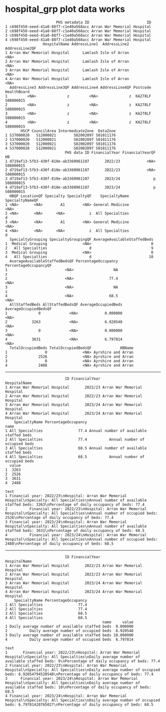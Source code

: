 # hospital_grp plot data works

                           PHS metadata ID                          ID
    1 c698f450-eeed-41a0-88f7-c1e40a568acc Arran War Memorial Hospital
    2 c698f450-eeed-41a0-88f7-c1e40a568acc Arran War Memorial Hospital
    3 c698f450-eeed-41a0-88f7-c1e40a568acc Arran War Memorial Hospital
    4 c698f450-eeed-41a0-88f7-c1e40a568acc Arran War Memorial Hospital
                     HospitalName AddressLine1  AddressLine2 AddressLine2QF
    1 Arran War Memorial Hospital      Lamlash Isle of Arran           <NA>
    2 Arran War Memorial Hospital      Lamlash Isle of Arran           <NA>
    3 Arran War Memorial Hospital      Lamlash Isle of Arran           <NA>
    4 Arran War Memorial Hospital      Lamlash Isle of Arran           <NA>
      AddressLine3 AddressLine3QF AddressLine4 AddressLine4QF Postcode HealthBoard
    1         <NA>              z         <NA>              z  KA278LF   S08000015
    2         <NA>              z         <NA>              z  KA278LF   S08000015
    3         <NA>              z         <NA>              z  KA278LF   S08000015
    4         <NA>              z         <NA>              z  KA278LF   S08000015
           HSCP CouncilArea IntermediateZone  DataZone
    1 S37000020   S12000021        S02002097 S01011176
    2 S37000020   S12000021        S02002097 S01011176
    3 S37000020   S12000021        S02002097 S01011176
    4 S37000020   S12000021        S02002097 S01011176
                               PHS data ID FinancialYear FinancialYearQF        HB
    1 d719af13-5fb3-430f-810e-ab3360961107       2022/23            <NA> S08000015
    2 d719af13-5fb3-430f-810e-ab3360961107       2022/23            <NA> S08000015
    3 d719af13-5fb3-430f-810e-ab3360961107       2023/24               p S08000015
    4 d719af13-5fb3-430f-810e-ab3360961107       2023/24               p S08000015
      HBQF LocationQF Specialty SpecialtyQF    SpecialtyName SpecialtyNameQF
    1 <NA>       <NA>        A1        <NA> General Medicine            <NA>
    2 <NA>       <NA>      <NA>           z  All Specialties               d
    3 <NA>       <NA>        A1        <NA> General Medicine            <NA>
    4 <NA>       <NA>      <NA>           z  All Specialties               d
      SpecialtyGrouping SpecialtyGroupingQF AverageAvailableStaffedBeds
    1  Medical Grouping                <NA>                           0
    2   All Specialties                   d                           9
    3  Medical Grouping                <NA>                           0
    4   All Specialties                   d                          10
      AverageAvailableStaffedBedsQF PercentageOccupancy PercentageOccupancyQF
    1                          <NA>                  NA                     z
    2                          <NA>                77.4                  <NA>
    3                          <NA>                  NA                     z
    4                          <NA>                68.5                  <NA>
      AllStaffedBeds AllStaffedBedsQF AverageOccupiedBeds AverageOccupiedBedsQF
    1              0             <NA>            0.000000                  <NA>
    2           3263             <NA>            6.920548                  <NA>
    3              0             <NA>            0.000000                  <NA>
    4           3631             <NA>            6.797814                  <NA>
      TotalOccupiedBeds TotalOccupiedBedsQF             HBName
    1                 0                <NA> Ayrshire and Arran
    2              2526                <NA> Ayrshire and Arran
    3                 0                <NA> Ayrshire and Arran
    4              2488                <NA> Ayrshire and Arran

---

                               ID FinancialYear                HospitalName
    1 Arran War Memorial Hospital       2022/23 Arran War Memorial Hospital
    2 Arran War Memorial Hospital       2022/23 Arran War Memorial Hospital
    3 Arran War Memorial Hospital       2023/24 Arran War Memorial Hospital
    4 Arran War Memorial Hospital       2023/24 Arran War Memorial Hospital
        SpecialtyName PercentageOccupancy                                    name
    1 All Specialties                77.4 Annual number of available staffed beds
    2 All Specialties                77.4          Annual number of occupied beds
    3 All Specialties                68.5 Annual number of available staffed beds
    4 All Specialties                68.5          Annual number of occupied beds
      value
    1  3263
    2  2526
    3  3631
    4  2488
                                                                                                                                                                                        text
    1 Financial year: 2022/23\nHospital: Arran War Memorial Hospital\nSpecialty: All Specialties\nAnnual number of available staffed beds: 3263\nPercentage of daily occupancy of beds: 77.4
    2          Financial year: 2022/23\nHospital: Arran War Memorial Hospital\nSpecialty: All Specialties\nAnnual number of occupied beds: 2526\nPercentage of daily occupancy of beds: 77.4
    3 Financial year: 2023/24\nHospital: Arran War Memorial Hospital\nSpecialty: All Specialties\nAnnual number of available staffed beds: 3631\nPercentage of daily occupancy of beds: 68.5
    4          Financial year: 2023/24\nHospital: Arran War Memorial Hospital\nSpecialty: All Specialties\nAnnual number of occupied beds: 2488\nPercentage of daily occupancy of beds: 68.5

---

                               ID FinancialYear                HospitalName
    1 Arran War Memorial Hospital       2022/23 Arran War Memorial Hospital
    2 Arran War Memorial Hospital       2022/23 Arran War Memorial Hospital
    3 Arran War Memorial Hospital       2023/24 Arran War Memorial Hospital
    4 Arran War Memorial Hospital       2023/24 Arran War Memorial Hospital
        SpecialtyName PercentageOccupancy
    1 All Specialties                77.4
    2 All Specialties                77.4
    3 All Specialties                68.5
    4 All Specialties                68.5
                                                name     value
    1 Daily average number of available staffed beds  9.000000
    2          Daily average number of occupied beds  6.920548
    3 Daily average number of available staffed beds 10.000000
    4          Daily average number of occupied beds  6.797814
                                                                                                                                                                                                  text
    1       Financial year: 2022/23\nHospital: Arran War Memorial Hospital\nSpecialty: All Specialties\nDaily average number of available staffed beds: 9\nPercentage of daily occupancy of beds: 77.4
    2 Financial year: 2022/23\nHospital: Arran War Memorial Hospital\nSpecialty: All Specialties\nDaily average number of occupied beds: 6.92054794520548\nPercentage of daily occupancy of beds: 77.4
    3      Financial year: 2023/24\nHospital: Arran War Memorial Hospital\nSpecialty: All Specialties\nDaily average number of available staffed beds: 10\nPercentage of daily occupancy of beds: 68.5
    4 Financial year: 2023/24\nHospital: Arran War Memorial Hospital\nSpecialty: All Specialties\nDaily average number of occupied beds: 6.79781420765027\nPercentage of daily occupancy of beds: 68.5


